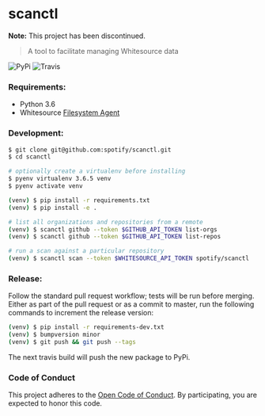 scanctl
=======

**Note:** This project has been discontinued. 



> A tool to facilitate managing Whitesource data

![PyPi](https://img.shields.io/pypi/v/scanctl.svg)
![Travis](https://img.shields.io/travis/spotify/scanctl.svg)

### Requirements:

* Python 3.6
* Whitesource [Filesystem Agent][]

[Filesystem Agent]: https://whitesource.atlassian.net/wiki/spaces/WD/pages/33718339/File+System+Agent

### Development:

```sh
$ git clone git@github.com:spotify/scanctl.git
$ cd scanctl

# optionally create a virtualenv before installing
$ pyenv virtualenv 3.6.5 venv
$ pyenv activate venv

(venv) $ pip install -r requirements.txt
(venv) $ pip install -e .

# list all organizations and repositories from a remote
(venv) $ scanctl github --token $GITHUB_API_TOKEN list-orgs
(venv) $ scanctl github --token $GITHUB_API_TOKEN list-repos

# run a scan against a particular repository
(venv) $ scanctl scan --token $WHITESOURCE_API_TOKEN spotify/scanctl
```

### Release:

Follow the standard pull request workflow; tests will be run before merging.
Either as part of the pull request or as a commit to master, run the following
commands to increment the release version:

```sh
(venv) $ pip install -r requirements-dev.txt
(venv) $ bumpversion minor
(venv) $ git push && git push --tags
```

The next travis build will push the new package to PyPi.

### Code of Conduct

This project adheres to the [Open Code of Conduct][code-of-conduct]. By
participating, you are expected to honor this code.

[code-of-conduct]: https://github.com/spotify/code-of-conduct/blob/master/code-of-conduct.md
